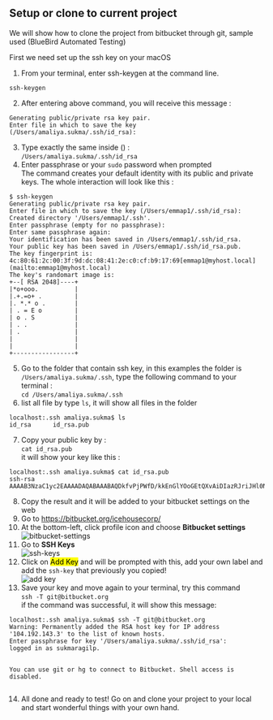 <!DOCTYPE html>
<html>

<head>
  <meta charset="utf-8">
  <meta name="viewport" content="width=device-width, initial-scale=1.0">
  <title>Starting or joining project</title>
  <link rel="stylesheet" href="https://stackedit.io/style.css" />
</head>

<body class="stackedit">
  <div class="stackedit__html"><h2 id="setup-or-clone-to-current-project">Setup or clone to current project</h2>
<p>We will show how to clone the project from bitbucket through git, sample used (BlueBird Automated Testing)</p>
<p>First we need set up the ssh key on your macOS</p>
<ol>
<li>From your terminal, enter ssh-keygen at the command line.</li>
</ol>
<pre><code>ssh-keygen
</code></pre>
<ol start="2">
<li>After entering above command, you will receive this message :</li>
</ol>
<pre class=" language-undefined"><code class="prism language-$ language-undefined">Generating public/private rsa key pair.  
Enter file in which to save the key (/Users/amaliya.sukma/.ssh/id_rsa):
</code></pre>
<ol start="3">
<li>Type exactly the same inside () :<br>
<code>/Users/amaliya.sukma/.ssh/id_rsa</code></li>
<li>Enter passphrase or your <code>sudo</code> password when prompted<br>
The command creates your default identity with its public and private keys. The whole interaction will look like this :</li>
</ol>
<pre><code>$ ssh-keygen  
Generating public/private rsa key pair.  
Enter file in which to save the key (/Users/emmap1/.ssh/id_rsa):  
Created directory '/Users/emmap1/.ssh'.  
Enter passphrase (empty for no passphrase):  
Enter same passphrase again:  
Your identification has been saved in /Users/emmap1/.ssh/id_rsa.  
Your public key has been saved in /Users/emmap1/.ssh/id_rsa.pub.  
The key fingerprint is:  
4c:80:61:2c:00:3f:9d:dc:08:41:2e:c0:cf:b9:17:69[emmap1@myhost.local](mailto:emmap1@myhost.local)  
The key's randomart image is:  
+--[ RSA 2048]----+  
|*o+ooo.          |  
|.+.=o+ .         |  
|. *.* o .        |  
| . = E o         |  
| o . S           |  
| . .             |  
| .               |  
| 				  |  
| 				  |  
+-----------------+
</code></pre>
<ol start="5">
<li>Go to the folder that contain ssh key, in this examples the folder is <code>/Users/amaliya.sukma/.ssh</code>, type the following command to your terminal :<br>
<code>cd /Users/amaliya.sukma/.ssh</code></li>
<li>list all file by type <code>ls</code>, it will show all files in the folder</li>
</ol>
<pre><code>localhost:.ssh amaliya.sukma$ ls
id_rsa		id_rsa.pub	
</code></pre>
<ol start="7">
<li>Copy your public key by :<br>
<code>cat id_rsa.pub</code><br>
it will show your key like this :</li>
</ol>
<pre><code>localhost:.ssh amaliya.sukma$ cat id_rsa.pub
ssh-rsa AAAAB3NzaC1yc2EAAAADAQABAAABAQDkfvPjPWfD/kkEnGlYOoGEtQXvAiDIazRJriJHl0NutRo2w6xsJyZ9Mnvzhu4eExx6i3/01f0Chgiz79Mqt0aaDrL/0XkAtk2i8EbFVwWTt6r61Cd8q02yHDpQwhirp1xSA7IrHWJ5CifKDUMerYzZXWHbfXoDefEHMGg0zOdU+YL0ThA519U3zSwv7thctE8fnhUIRb8ZuWxSJ/aPs40xpchXIZdEjT4DsSHPKu+5RH0I9r/CGJAzOyFX6xuogFCkNHa20SVEUhkPEQCHtz5aJazV2nMVJQ5342Kp3uHqxq4v3ZA2HWJWWcV23QXdAxdH/Giqc7hcI304MFArBm1p
</code></pre>
<ol start="8">
<li>Copy the result and it will be added to your bitbucket settings on the web</li>
<li>Go to <a href="https://bitbucket.org/icehousecorp/">https://bitbucket.org/icehousecorp/</a></li>
<li>At the bottom-left, click profile icon and choose <strong>Bitbucket settings</strong><br>
<img src="https://lh3.googleusercontent.com/gluSd8mUGYgrYXCoXNzYjKd2e80UKze85RMqDBMplkPeCrCqzJxOqaN1GUEwN5DxmGck2V2VQpQ" alt="bitbucket-settings" title="bitbucket-settigns"></li>
<li>Go to <strong>SSH Keys</strong><br>
<img src="https://lh3.googleusercontent.com/usi8uwSdW_A8NvHQ6uf3bUB6m-UFCo_U-oZoD1Eq1EvkzdsJ8oRBoNJA-oDWel3Z5BOfTl06gIk" alt="ssh-keys" title="ssh keys"></li>
<li>Click on <mark>Add Key</mark> and will be prompted with this, add your own label and add the <code>ssh-key</code> that previously you copied!<br>
<img src="https://lh3.googleusercontent.com/BMbUhZcfiVzhGZpkXi0rj7oyP7BJyh4up1WmS_SN1Uz9URx4jD7cMp-pxKWgGdSmF84lXBZywOY" alt="add key"></li>
<li>Save your key and move again to your terminal, try this command<br>
<code>ssh -T git@bitbucket.org</code><br>
if the command was successful, it will show this message:</li>
</ol>
<pre><code>localhost:.ssh amaliya.sukma$ ssh -T git@bitbucket.org
Warning: Permanently added the RSA host key for IP address '104.192.143.3' to the list of known hosts.
Enter passphrase for key '/Users/amaliya.sukma/.ssh/id_rsa': 
logged in as sukmaragilp.

You can use git or hg to connect to Bitbucket. Shell access is disabled.
</code></pre>
<ol start="14">
<li>All done and ready to test! Go on and clone your project to your local and start wonderful things with your own hand.</li>
</ol>
</div>
</body>

</html>
